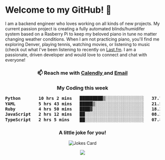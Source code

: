 <h1> Welcome to my GitHub! 👋 </h1>


  I am a backend engineer who loves working on all kinds of new projects. My current passion project is creating a fully automated blinds/humidifer system based on a Rasberry Pi to keep my beloved piano in tune no matter changing weather conditions. When I am not practicing piano, you'll find me exploring Denver, playing tennis, watching movies, or listening to music (check out what I've been listening to recently on [Last.fm](https://www.last.fm/user/mballa000). I am a passionate, driven developer and would love to connect and chat with everyone!

<h3 align = "center"> 📫 Reach me with <a href = "https://calendly.com/msbrandt00/30min"> Calendly </a> and <a href="mailto:msbrandt00@gmail.com">Email</a> 
 </h3>


 
<div align = "center"
[![Anurag's GitHub stats](https://github-readme-stats.vercel.app/api?username=mbrandt00)](https://github.com/anuraghazra/github-readme-stats)
          </div>
<h3 align="center">
  My Coding this week
<!--START_SECTION:waka-->

```txt
Python       10 hrs 2 mins   █████████▒░░░░░░░░░░░░░░░   37.79 %
YAML         5 hrs 43 mins   █████▒░░░░░░░░░░░░░░░░░░░   21.56 %
Ruby         4 hrs 50 mins   ████▓░░░░░░░░░░░░░░░░░░░░   18.23 %
JavaScript   2 hrs 12 mins   ██░░░░░░░░░░░░░░░░░░░░░░░   08.31 %
TypeScript   2 hrs 5 mins    ██░░░░░░░░░░░░░░░░░░░░░░░   07.88 %
```

<!--END_SECTION:waka-->

### A little joke for you!

![Jokes Card](https://readme-jokes.vercel.app/api?hideBorder)

<a href="https://www.linkedin.com/in/mbrandt00/"><img src="https://img.shields.io/badge/linkedin-%230077B5.svg?&style=for-the-badge&logo=linkedin&logoColor=white" /></a>
